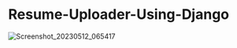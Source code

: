 # Resume-Uploader-Using-Django 
![Screenshot_20230512_065417](https://github.com/GKrizz/Resume-Uploader-Using-Django/assets/103564745/c2ffaf70-978a-4145-8322-96327e252bb8)
